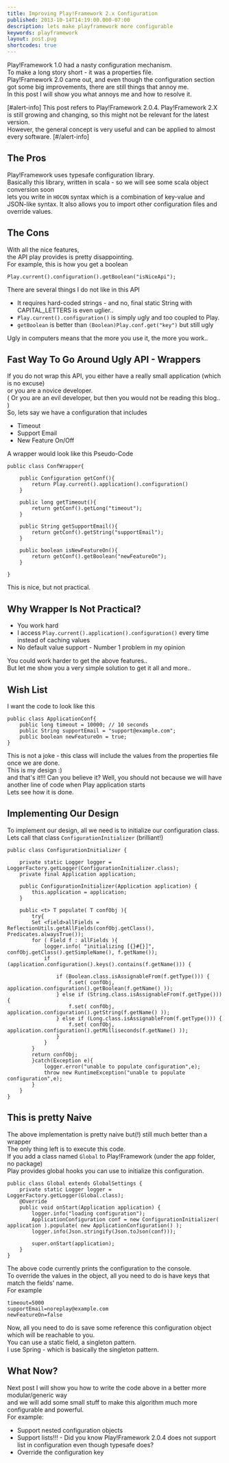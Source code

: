 ```yaml
---
title: Improving Play!Framework 2.x Configuration 
published: 2013-10-14T14:19:00.000-07:00
description: lets make playframework more configurable
keywords: playframework
layout: post.pug
shortcodes: true
---
```



Play!Framework 1.0 had a nasty configuration mechanism.  
To make a long story short - it was a properties file.  
Play!Framework 2.0 came out, and even though the configuration section  
got some big improvements, there are still things that annoy me.  
In this post I will show you what annoys me and how to resolve it.  

[#alert-info]
This post refers to Play!Framework 2.0.4.
Play!Framework 2.X is still growing and changing, so this might not be relevant for the latest version.  
However, the general concept is very useful and can be applied to almost every software.
[#/alert-info]

## The Pros

Play!Framework uses typesafe configuration library.  
Basically this library, written in scala - so we will see some scala object conversion soon  
lets you write in `HOCON` syntax which is a combination of key-value and JSON-like syntax.
It also allows you to import other configuration files and override values.  

## The Cons

With all the nice features,  
the API play provides is pretty disappointing.  
For example, this is how you get a boolean

```
Play.current().configuration().getBoolean("isNiceApi");
```

There are several things I do not like in this API

*   It requires hard-coded strings - and no, final static String with CAPITAL_LETTERS is even uglier..
*   `Play.current().configuration()` is simply ugly and too coupled to Play.
*   `getBoolean` is better than `(Boolean)Play.conf.get("key")` but still ugly

Ugly in computers means that the more you use it, the more you work..  

## Fast Way To Go Around Ugly API - Wrappers

If you do not wrap this API, you either have a really small application (which is no excuse)  
or you are a novice developer.  
( Or you are an evil developer, but then you would not be reading this blog.. )  
So, lets say we have a configuration that includes

*   Timeout
*   Support Email
*   New Feature On/Off

A wrapper would look like this Pseudo-Code

```
public class ConfWrapper{  

    public Configuration getConf(){  
        return Play.current().application().configuration()  
    }  

    public long getTimeout(){  
        return getConf().getLong("timeout");  
    }  

    public String getSupportEmail(){  
        return getConf().getString("supportEmail");  
    }  

    public boolean isNewFeatureOn(){  
        return getConf().getBoolean("newFeatureOn");  
    }  

}              
```

This is nice, but not practical.  

## Why Wrapper Is Not Practical?

*   You work hard
*   I access `Play.current().application().configuration()` every time instead of caching values
*   No default value support - Number 1 problem in my opinion

You could work harder to get the above features..  
But let me show you a very simple solution to get it all and more..

## Wish List

I want the code to look like this

```
public class ApplicationConf{  
    public long timeout = 10000; // 10 seconds  
    public String supportEmail = "support@example.com";  
    public boolean newFeatureOn = true;  
}          
```

This is not a joke - this class will include the values from the properties file once we are done.  
This is my design :)  
and that's it!!! Can you believe it? Well, you should not because we will have another line of code when Play application starts  
Lets see how it is done.

## Implementing Our Design

To implement our design, all we need is to initialize our configuration class.  
Lets call that class `ConfigurationInitializer` (brilliant!)

```
public class ConfigurationInitializer {  

    private static Logger logger = LoggerFactory.getLogger(ConfigurationInitializer.class);  
    private final Application application;  

    public ConfigurationInitializer(Application application) {  
        this.application = application;  
    }  

    public <t> T populate( T confObj ){  
        try{  
        Set <field>allFields = ReflectionUtils.getAllFields(confObj.getClass(), Predicates.alwaysTrue());  
        for ( Field f : allFields ){  
            logger.info( "initializing [{}#{}]", confObj.getClass().getSimpleName(), f.getName());  
            if (application.configuration().keys().contains(f.getName())) {  

                if (Boolean.class.isAssignableFrom(f.getType())) {  
                    f.set( confObj, application.configuration().getBoolean(f.getName() ));  
                } else if (String.class.isAssignableFrom(f.getType())) {  
                    f.set( confObj, application.configuration().getString(f.getName() ));  
                } else if (Long.class.isAssignableFrom(f.getType())) {  
                    f.set( confObj, application.configuration().getMilliseconds(f.getName() ));  
                }  
            }  
        }  
        return confObj;  
        }catch(Exception e){  
            logger.error("unable to populate configuration",e);  
            throw new RuntimeException("unable to populate configuration",e);  
        }  
    }  
}
```

## This is pretty Naive

The above implementation is pretty naive but(!) still much better than a wrapper  
The only thing left is to execute this code.  
If you add a class named `Global` to Play!Framework (under the app folder, no package)  
Play provides global hooks you can use to initialize this configuration.

```
public class Global extends GlobalSettings {  
    private static Logger logger = LoggerFactory.getLogger(Global.class);  
    @Override  
    public void onStart(Application application) {  
        logger.info("loading configuration");  
        ApplicationConfiguration conf = new ConfigurationInitializer( application ).populate( new ApplicationConfiguration() );  
        logger.info(Json.stringify(Json.toJson(conf)));  

        super.onStart(application);  
    }  
}  
```

The above code currently prints the configuration to the console.  
To override the values in the object, all you need to do is have keys that match the fields' name.  
For example

```
timeout=5000  
supportEmail=noreplay@example.com  
newFeatureOn=false          
```

Now, all you need to do is save some reference this configuration object which will be reachable to you.  
You can use a static field, a singleton pattern.  
I use Spring - which is basically the singleton pattern.  

## What Now?

Next post I will show you how to write the code above in a better more modular/generic way  
and we will add some small stuff to make this algorithm much more configurable and powerful.  
For example:

*   Support nested configuration objects
*   Support lists!!! - Did you know Play!Framework 2.0.4 does not support list in configuration even though typesafe does?
*   Override the configuration key

</div>
